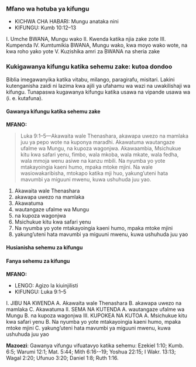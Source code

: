 ### Mfano wa hotuba ya kifungu

* KICHWA CHA HABARI: Mungu anataka nini
* KIFUNGU: Kumb 10:12–13

I.  Umche BWANA, Mungu wako
II.  Kwenda katika njia zake zote
III.  Kumpenda
IV.  Kumtumikia BWANA, Mungu wako, kwa moyo wako wote, na kwa roho yako yote
V.  Kuzishika amri za BWANA na sheria zake

### Kukigawanya kifungu katika sehemu zake: kutoa dondoo

Biblia imegawanyika katika vitabu, milango, paragirafu, misitari. Lakini kutenganisha zaidi ni lazima kwa ajili ya ufahamu wa wazi na uwakilishaji wa kifungu. Tunapaswa kugawanya kifungu katika usawa na vipande usawa wa (i. e. kutafuna).

#### Gawanya kifungu katika sehemu zake

**MFANO:**

> Luka 9:1–5—Akawaita wale Thenashara, akawapa uwezo na mamlaka juu ya pepo wote na kuponya maradhi. Akawatuma wautangaze ufalme wa Mungu, na kupoza wagonjwa. Akawaambia, Msichukue kitu kwa safari yenu, fimbo, wala mkoba, wala mkate, wala fedha, wala mmoja wenu asiwe na kanzu mbili. Na nyumba yo yote mtakayoingia kaeni humo, mpaka mtoke mjini. Na wale wasiowakaribisha, mtokapo katika mji huo, yakung’uteni hata mavumbi ya miguuni mwenu, kuwa ushuhuda juu yao.

1. Akawaita wale Thenashara
2. akawapa uwezo na mamlaka 
3. Akawatuma
4. wautangaze ufalme wa Mungu
5. na kupoza wagonjwa
6. Msichukue kitu kwa safari yenu
7. Na nyumba yo yote mtakayoingia kaeni humo, mpaka mtoke mjini
8. yakung’uteni hata mavumbi ya miguuni mwenu, kuwa ushuhuda juu yao

#### Husianisha sehemu za kifungu

#### Fanya sehemu za kifungu

**MFANO:**

* LENGO: Agizo la kiuinjilisti
* KIFUNGU: Luka 9:1–5

I.  JIBU NA KWENDA
  A.  Akawaita wale Thenashara
  B.  akawapa uwezo na mamlaka 
  C.  Akawatuma
II.  SEMA NA KUTENDA
  A.  wautangaze ufalme wa Mungu
  B.  na kupoza wagonjwa
III.  KUPOKEA NA KUTOA
  A.  Msichukue kitu kwa safari yenu
  B.  Na nyumba yo yote mtakayoingia kaeni humo, mpaka mtoke mjini
  C.  yakung’uteni hata mavumbi ya miguuni mwenu, kuwa ushuhuda juu yao

**Mazoezi**: Gawanya vifungu vifuatavyo katika sehemu: Ezekiel 1:10; Kumb. 6:5; Warumi 12:1; Mat. 5:44; Mith 6:16--19; Yoshua 22:15; I Wakr. 13:13; Wagal 2:20; Ufunuo 3:20; Daniel 1:8; Ruth 1:16.

